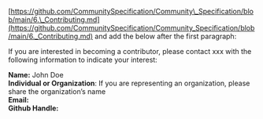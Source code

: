 [https://github.com/CommunitySpecification/Community\_Specification/blob/main/6.\_Contributing.md](https://github.com/CommunitySpecification/Community_Specification/blob/main/6._Contributing.md) and add the below after the first paragraph:

If you are interested in becoming a contributor, please contact xxx with the following information to indicate your interest:

**Name:** John Doe  
**Individual or Organization**: If you are representing an organization, please share the organization’s name  
**Email:**   
**Github Handle:** 
